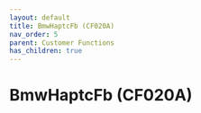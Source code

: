 ```yaml
---
layout: default
title: BmwHaptcFb (CF020A)
nav_order: 5
parent: Customer Functions
has_children: true
---
```

# BmwHaptcFb (CF020A)
